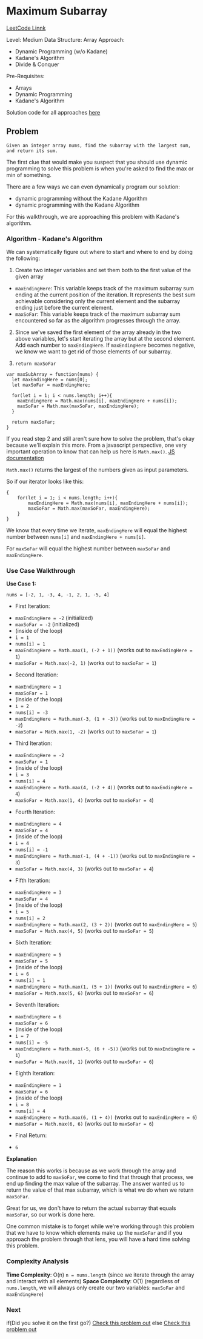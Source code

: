 # Maximum Subarray

[LeetCode Linnk](https://leetcode.com/problems/maximum-subarray/)

Level: Medium
Data Structure: Array
Approach: 
* Dynamic Programming (w/o Kadane)
* Kadane's Algorithm
* Divide & Conquer

Pre-Requisites: 
* Arrays
* Dynamic Programming
* Kadane's Algorithm

Solution code for all approaches [here](Maximum-Subarray.js)

## Problem

`Given an integer array nums, find the subarray with the largest sum, and return its sum.`

The first clue that would make you suspect that you should use dynamic programming to solve this problem is when you're asked to find the max or min of something. 

There are a few ways we can even dynamically program our solution:
* dynamic programming without the Kadane Algorithm
* dynamic programming with the Kadane Algorithm

For this walkthrough, we are approaching this problem with Kadane's algorithm.

### Algorithm - Kadane's Algorithm
We can systematically figure out where to start and where to end by doing the following: 

1. Create two integer variables and set them both to the first value of the given array
* `maxEndingHere`: This variable keeps track of the maximum subarray sum ending at the current position of the iteration. It represents the best sum achievable considering only the current element and the subarray ending just before the current element.
* `maxSoFar`: This variable keeps track of the maximum subarray sum encountered so far as the algorithm progresses through the array.

2. Since we've saved the first element of the array already in the two above variables, let's start iterating the array but at the second element. Add each number to `maxEndingHere`. If `maxEndingHere` becomes negative, we know we want to get rid of those elements of our subarray. 

3. `return maxSoFar`


``` 
var maxSubArray = function(nums) {
  let maxEndingHere = nums[0];
  let maxSoFar = maxEndingHere;

  for(let i = 1; i < nums.length; i++){
    maxEndingHere = Math.max(nums[i], maxEndingHere + nums[i]);
    maxSoFar = Math.max(maxSoFar, maxEndingHere);
  }

  return maxSoFar;
} 
```


If you read step 2 and still aren't sure how to solve the problem, that's okay because we'll explain this more. From a javascript perspective, one very important operation to know that can help us here is `Math.max()`. [JS documentation](https://developer.mozilla.org/en-US/docs/Web/JavaScript/Reference/Global_Objects/Math/max)

`Math.max()` returns the largest of the numbers given as input parameters. 

So if our iterator looks like this: 

``` 
{
    for(let i = 1; i < nums.length; i++){
        maxEndingHere = Math.max(nums[i], maxEndingHere + nums[i]);
        maxSoFar = Math.max(maxSoFar, maxEndingHere);
    }
}
```

We know that every time we iterate, `maxEndingHere` will equal the highest number between `nums[i]` and `maxEndingHere + nums[i]`. 

For `maxSoFar` will equal the highest number between `maxSoFar` and `maxEndingHere`.


### Use Case Walkthrough

**Use Case 1:**

`nums = [-2, 1, -3, 4, -1, 2, 1, -5, 4]`

* First Iteration:

- `maxEndingHere = -2` (initialized)
- `maxSoFar = -2` (initialized)
- (inside of the loop)
- `i = 1`
- `nums[i] = 1`
- `maxEndingHere = Math.max(1, (-2 + 1))` (works out to `maxEndingHere = 1`)
- `maxSoFar = Math.max(-2, 1)` (works out to `maxSoFar = 1`)

* Second Iteration: 

- `maxEndingHere = 1` 
- `maxSoFar = 1`
- (inside of the loop)
- `i = 2`
- `nums[i] = -3`
- `maxEndingHere = Math.max(-3, (1 + -3))` (works out to `maxEndingHere = -2`)
- `maxSoFar = Math.max(1, -2)` (works out to `maxSoFar = 1`)

* Third Iteration: 

- `maxEndingHere = -2` 
- `maxSoFar = 1`
- (inside of the loop)
- `i = 3`
- `nums[i] = 4`
- `maxEndingHere = Math.max(4, (-2 + 4))` (works out to `maxEndingHere = 4`)
- `maxSoFar = Math.max(1, 4)` (works out to `maxSoFar = 4`)

* Fourth Iteration: 

- `maxEndingHere = 4` 
- `maxSoFar = 4`
- (inside of the loop)
- `i = 4`
- `nums[i] = -1`
- `maxEndingHere = Math.max(-1, (4 + -1))` (works out to `maxEndingHere = 3`)
- `maxSoFar = Math.max(4, 3)` (works out to `maxSoFar = 4`)

* Fifth Iteration: 

- `maxEndingHere = 3` 
- `maxSoFar = 4`
- (inside of the loop)
- `i = 5`
- `nums[i] = 2`
- `maxEndingHere = Math.max(2, (3 + 2))` (works out to `maxEndingHere = 5`)
- `maxSoFar = Math.max(4, 5)` (works out to `maxSoFar = 5`)

* Sixth Iteration: 

- `maxEndingHere = 5` 
- `maxSoFar = 5`
- (inside of the loop)
- `i = 6`
- `nums[i] = 1`
- `maxEndingHere = Math.max(1, (5 + 1))` (works out to `maxEndingHere = 6`)
- `maxSoFar = Math.max(5, 6)` (works out to `maxSoFar = 6`)

* Seventh Iteration: 

- `maxEndingHere = 6` 
- `maxSoFar = 6`
- (inside of the loop)
- `i = 7`
- `nums[i] = -5`
- `maxEndingHere = Math.max(-5, (6 + -5))` (works out to `maxEndingHere = 1`)
- `maxSoFar = Math.max(6, 1)` (works out to `maxSoFar = 6`)

* Eighth Iteration: 

- `maxEndingHere = 1` 
- `maxSoFar = 6`
- (inside of the loop)
- `i = 8`
- `nums[i] = 4`
- `maxEndingHere = Math.max(6, (1 + 4))` (works out to `maxEndingHere = 6`)
- `maxSoFar = Math.max(6, 6)` (works out to `maxSoFar = 6`)

* Final Return:
- `6`

**Explanation**

The reason this works is because as we work through the array and continue to add to `maxSoFar`, we come to find that through that process, we end up finding the max value of the subarray. The answer wanted us to return the value of that max subarray, which is what we do when we return `maxSoFar`. 

Great for us, we don't have to return the actual subarray that equals `maxSoFar`, so our work is done here. 

One common mistake is to forget while we're working through this problem that we have to know which elements make up the `maxSoFar` and if you approach the problem through that lens, you will have a hard time solving this problem. 


### Complexity Analysis

**Time Complexity**: O(n) `n = nums.length` (since we iterate through the array and interact with all elements)
**Space Complexity**: O(1) (regardless of `nums.length`, we will always only create our two variables: `maxSoFar` and `maxEndingHere`)

### Next

if(Did you solve it on the first go?) 
    [Check this problem out]()
else
    [Check this problem out]()
